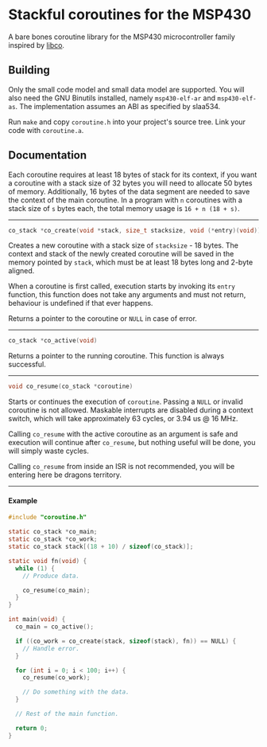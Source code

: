 # Stackful coroutines for the MSP430

A bare bones coroutine library for the MSP430 microcontroller family
inspired by [libco](https://github.com/higan-emu/libco).

## Building

Only the small code model and small data model are supported. You will
also need the GNU Binutils installed, namely `msp430-elf-ar` and
`msp430-elf-as`. The implementation assumes an ABI as specified by
slaa534.

Run `make` and copy `coroutine.h` into your project's source tree. Link
your code with `coroutine.a`.

## Documentation

Each coroutine requires at least 18 bytes of stack for its context, if
you want a coroutine with a stack size of 32 bytes you will need to
allocate 50 bytes of memory. Additionally, 16 bytes of the data segment
are needed to save the context of the main coroutine. In a program with
`n` coroutines with a stack size of `s` bytes each, the total memory
usage is `16 + n (18 + s)`.

---

```c
co_stack *co_create(void *stack, size_t stacksize, void (*entry)(void))
```

Creates a new coroutine with a stack size of `stacksize` - 18 bytes. The
context and stack of the newly created coroutine will be saved in the
memory pointed by `stack`, which must be at least 18 bytes long and
2-byte aligned.

When a coroutine is first called, execution starts by invoking its
`entry` function, this function does not take any arguments and must not
return, behaviour is undefined if that ever happens.

Returns a pointer to the coroutine or `NULL` in case of error.

---

```c
co_stack *co_active(void)
```

Returns a pointer to the running coroutine. This function is always
successful.

---

```c
void co_resume(co_stack *coroutine)
```

Starts or continues the execution of `coroutine`. Passing a `NULL` or
invalid coroutine is not allowed. Maskable interrupts are disabled
during a context switch, which will take approximately 63 cycles, or
3.94 us @ 16 MHz.

Calling `co_resume` with the active coroutine as an argument is safe
and execution will continue after `co_resume`, but nothing useful will
be done, you will simply waste cycles.

Calling `co_resume` from inside an ISR is not recommended, you will be
entering here be dragons territory.

---

#### Example

```c
#include "coroutine.h"

static co_stack *co_main;
static co_stack *co_work;
static co_stack stack[(18 + 10) / sizeof(co_stack)];

static void fn(void) {
  while (1) {
    // Produce data.

    co_resume(co_main);
  }
}

int main(void) {
  co_main = co_active();

  if ((co_work = co_create(stack, sizeof(stack), fn)) == NULL) {
    // Handle error.
  }

  for (int i = 0; i < 100; i++) {
    co_resume(co_work);

    // Do something with the data.
  }

  // Rest of the main function.

  return 0;
}
```

